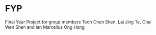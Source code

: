# FYP
Final Year Project for group members Teoh Chen Shen, Lai Jing Te, Chai Wen Shen and Ian Marcellus Ong Hong
